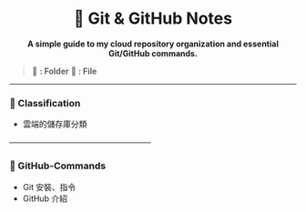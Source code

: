 <h1 align="center">📘 Git & GitHub Notes</h1>

<p align="center"><strong>A simple guide to my cloud repository organization and essential Git/GitHub commands.</strong></p>


> 📁 **: Folder**
> 📄 **: File**

---

### 📁 Classification
- 雲端的儲存庫分類

─────────────────────────

### 📁 GitHub-Commands
- Git 安裝、指令
- GitHub 介紹